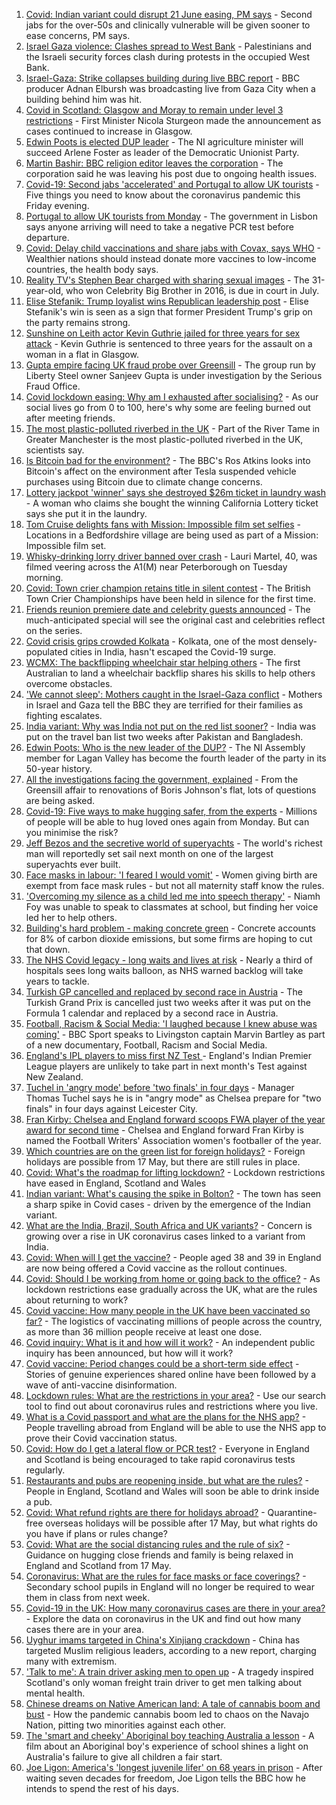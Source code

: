 1. [Covid: Indian variant could disrupt 21 June easing, PM says](https://www.bbc.co.uk/news/uk-57122817) - Second jabs for the over-50s and clinically vulnerable will be given sooner to ease concerns, PM says.
2. [Israel Gaza violence: Clashes spread to West Bank](https://www.bbc.co.uk/news/world-middle-east-57123933) - Palestinians and the Israeli security forces clash during protests in the occupied West Bank.
3. [Israel-Gaza: Strike collapses building during live BBC report](https://www.bbc.co.uk/news/world-middle-east-57114168) - BBC producer Adnan Elbursh was broadcasting live from Gaza City when a building behind him was hit.
4. [Covid in Scotland: Glasgow and Moray to remain under level 3 restrictions](https://www.bbc.co.uk/news/uk-scotland-57115876) - First Minister Nicola Sturgeon made the announcement as cases continued to increase in Glasgow.
5. [Edwin Poots is elected DUP leader](https://www.bbc.co.uk/news/uk-northern-ireland-57121825) - The NI agriculture minister will succeed Arlene Foster as leader of the Democratic Unionist Party.
6. [Martin Bashir: BBC religion editor leaves the corporation](https://www.bbc.co.uk/news/entertainment-arts-57120603) - The corporation said he was leaving his post due to ongoing health issues.
7. [Covid-19: Second jabs 'accelerated' and Portugal to allow UK tourists](https://www.bbc.co.uk/news/uk-57120761) - Five things you need to know about the coronavirus pandemic this Friday evening.
8. [Portugal to allow UK tourists from Monday](https://www.bbc.co.uk/news/business-57117918) - The government in Lisbon says anyone arriving will need to take a negative PCR test before departure.
9. [Covid: Delay child vaccinations and share jabs with Covax, says WHO](https://www.bbc.co.uk/news/world-57114734) - Wealthier nations should instead donate more vaccines to low-income countries, the health body says.
10. [Reality TV's Stephen Bear charged with sharing sexual images](https://www.bbc.co.uk/news/uk-england-essex-57113872) - The 31-year-old, who won Celebrity Big Brother in 2016, is due in court in July.
11. [Elise Stefanik: Trump loyalist wins Republican leadership post](https://www.bbc.co.uk/news/world-us-canada-57121629) - Elise Stefanik's win is seen as a sign that former President Trump's grip on the party remains strong.
12. [Sunshine on Leith actor Kevin Guthrie jailed for three years for sex attack](https://www.bbc.co.uk/news/uk-scotland-glasgow-west-57114209) - Kevin Guthrie is sentenced to three years for the assault on a woman in a flat in Glasgow.
13. [Gupta empire facing UK fraud probe over Greensill](https://www.bbc.co.uk/news/business-57114850) - The group run by Liberty Steel owner Sanjeev Gupta is under investigation by the Serious Fraud Office.
14. [Covid lockdown easing: Why am I exhausted after socialising?](https://www.bbc.co.uk/news/newsbeat-57100378) - As our social lives go from 0 to 100, here's why some are feeling burned out after meeting friends.
15. [The most plastic-polluted riverbed in the UK](https://www.bbc.co.uk/news/science-environment-57113470) - Part of the River Tame in Greater Manchester is the most plastic-polluted riverbed in the UK, scientists say.
16. [Is Bitcoin bad for the environment?](https://www.bbc.co.uk/news/world-57108641) - The BBC's Ros Atkins looks into Bitcoin's affect on the environment after Tesla suspended vehicle purchases using Bitcoin due to climate change concerns.
17. [Lottery jackpot 'winner' says she destroyed $26m ticket in laundry wash](https://www.bbc.co.uk/news/world-us-canada-57114728) - A woman who claims she bought the winning California Lottery ticket says she put it in the laundry.
18. [Tom Cruise delights fans with Mission: Impossible film set selfies](https://www.bbc.co.uk/news/uk-england-beds-bucks-herts-57115652) - Locations in a Bedfordshire village are being used as part of a Mission: Impossible film set.
19. [Whisky-drinking lorry driver banned over crash](https://www.bbc.co.uk/news/uk-england-cambridgeshire-57116195) - Lauri Martel, 40, was filmed veering across the A1(M) near Peterborough on Tuesday morning.
20. [Covid: Town crier champion retains title in silent contest](https://www.bbc.co.uk/news/uk-england-dorset-57113747) - The British Town Crier Championships have been held in silence for the first time.
21. [Friends reunion premiere date and celebrity guests announced](https://www.bbc.co.uk/news/entertainment-arts-57109563) - The much-anticipated special will see the original cast and celebrities reflect on the series.
22. [Covid crisis grips crowded Kolkata](https://www.bbc.co.uk/news/world-asia-india-57106648) - Kolkata, one of the most densely-populated cities in India, hasn't escaped the Covid-19 surge.
23. [WCMX: The backflipping wheelchair star helping others](https://www.bbc.co.uk/news/world-australia-57096337) - The first Australian to land a wheelchair backflip shares his skills to help others overcome obstacles.
24. ['We cannot sleep': Mothers caught in the Israel-Gaza conflict](https://www.bbc.co.uk/news/world-middle-east-57105473) - Mothers in Israel and Gaza tell the BBC they are terrified for their families as fighting escalates.
25. [India variant: Why was India not put on the red list sooner?](https://www.bbc.co.uk/news/56801288) - India was put on the travel ban list two weeks after Pakistan and Bangladesh.
26. [Edwin Poots: Who is the new leader of the DUP?](https://www.bbc.co.uk/news/uk-northern-ireland-57115975) - The NI Assembly member for Lagan Valley has become the fourth leader of the party in its 50-year history.
27. [All the investigations facing the government, explained](https://www.bbc.co.uk/news/uk-politics-56926219) - From the Greensill affair to renovations of Boris Johnson's flat, lots of questions are being asked.
28. [Covid-19: Five ways to make hugging safer, from the experts](https://www.bbc.co.uk/news/uk-57083571) - Millions of people will be able to hug loved ones again from Monday. But can you minimise the risk?
29. [Jeff Bezos and the secretive world of superyachts](https://www.bbc.co.uk/news/world-us-canada-57079327) - The world's richest man will reportedly set sail next month on one of the largest superyachts ever built.
30. [Face masks in labour: 'I feared I would vomit'](https://www.bbc.co.uk/news/health-57021736) - Women giving birth are exempt from face mask rules - but not all maternity staff know the rules.
31. ['Overcoming my silence as a child led me into speech therapy'](https://www.bbc.co.uk/news/uk-england-merseyside-57062085) - Niamh Foy was unable to speak to classmates at school, but finding her voice led her to help others.
32. [Building's hard problem - making concrete green](https://www.bbc.co.uk/news/business-56716859) - Concrete accounts for 8% of carbon dioxide emissions, but some firms are hoping to cut that down.
33. [The NHS Covid legacy - long waits and lives at risk](https://www.bbc.co.uk/news/health-57092797) - Nearly a third of hospitals sees long waits balloon, as NHS warned backlog will take years to tackle.
34. [Turkish GP cancelled and replaced by second race in Austria](https://www.bbc.co.uk/sport/formula1/57115403) - The Turkish Grand Prix is cancelled just two weeks after it was put on the Formula 1 calendar and replaced by a second race in Austria.
35. [Football, Racism & Social Media: 'I laughed because I knew abuse was coming'](https://www.bbc.co.uk/sport/football/57070587) - BBC Sport speaks to Livingston captain Marvin Bartley as part of a new documentary, Football, Racism and Social Media.
36. [England's IPL players to miss first NZ Test ](https://www.bbc.co.uk/sport/cricket/57122801) - England's Indian Premier League players are unlikely to take part in next month's Test against New Zealand.
37. [Tuchel in 'angry mode' before 'two finals' in four days](https://www.bbc.co.uk/sport/football/57119089) - Manager Thomas Tuchel says he is in "angry mode" as Chelsea prepare for "two finals" in four days against Leicester City.
38. [Fran Kirby: Chelsea and England forward scoops FWA player of the year award for second time](https://www.bbc.co.uk/sport/football/57118009) - Chelsea and England forward Fran Kirby is named the Football Writers' Association women's footballer of the year.
39. [Which countries are on the green list for foreign holidays?](https://www.bbc.co.uk/news/explainers-52544307) - Foreign holidays are possible from 17 May, but there are still rules in place.
40. [Covid: What's the roadmap for lifting lockdown?](https://www.bbc.co.uk/news/explainers-52530518) - Lockdown restrictions have eased in England, Scotland and Wales
41. [Indian variant: What's causing the spike in Bolton?](https://www.bbc.co.uk/news/health-57094274) - The town has seen a sharp spike in Covid cases - driven by the emergence of the Indian variant.
42. [What are the India, Brazil, South Africa and UK variants?](https://www.bbc.co.uk/news/health-55659820) - Concern is growing over a rise in UK coronavirus cases linked to a variant from India.
43. [Covid: When will I get the vaccine?](https://www.bbc.co.uk/news/health-55045639) - People aged 38 and 39 in England are now being offered a Covid vaccine as the rollout continues.
44. [Covid: Should I be working from home or going back to the office?](https://www.bbc.co.uk/news/business-52567567) - As lockdown restrictions ease gradually across the UK, what are the rules about returning to work?
45. [Covid vaccine: How many people in the UK have been vaccinated so far?](https://www.bbc.co.uk/news/health-55274833) - The logistics of vaccinating millions of people across the country, as more than 36 million people receive at least one dose.
46. [Covid inquiry: What is it and how will it work?](https://www.bbc.co.uk/news/explainers-57085964) - An independent public inquiry has been announced, but how will it work?
47. [Covid vaccine: Period changes could be a short-term side effect](https://www.bbc.co.uk/news/health-56901353) - Stories of genuine experiences shared online have been followed by a wave of anti-vaccine disinformation.
48. [Lockdown rules: What are the restrictions in your area?](https://www.bbc.co.uk/news/uk-54373904) - Use our search tool to find out about coronavirus rules and restrictions where you live.
49. [What is a Covid passport and what are the plans for the NHS app?](https://www.bbc.co.uk/news/explainers-55718553) - People travelling abroad from England will be able to use the NHS app to prove their Covid vaccination status.
50. [Covid: How do I get a lateral flow or PCR test?](https://www.bbc.co.uk/news/health-51943612) - Everyone in England and Scotland is being encouraged to take rapid coronavirus tests regularly.
51. [Restaurants and pubs are reopening inside, but what are the rules?](https://www.bbc.co.uk/news/business-52977388) - People in England, Scotland and Wales will soon be able to drink inside a pub.
52. [Covid: What refund rights are there for holidays abroad?](https://www.bbc.co.uk/news/business-51615412) - Quarantine-free overseas holidays will be possible after 17 May, but what rights do you have if plans or rules change?
53. [Covid: What are the social distancing rules and the rule of six?](https://www.bbc.co.uk/news/uk-51506729) - Guidance on hugging close friends and family is being relaxed in England and Scotland from 17 May.
54. [Coronavirus: What are the rules for face masks or face coverings?](https://www.bbc.co.uk/news/health-51205344) - Secondary school pupils in England will no longer be required to wear them in class from next week.
55. [Covid-19 in the UK: How many coronavirus cases are there in your area?](https://www.bbc.co.uk/news/uk-51768274) - Explore the data on coronavirus in the UK and find out how many cases there are in your area.
56. [Uyghur imams targeted in China's Xinjiang crackdown](https://www.bbc.co.uk/news/world-asia-china-56986057) - China has targeted Muslim religious leaders, according to a new report, charging many with extremism.
57. ['Talk to me': A train driver asking men to open up](https://www.bbc.co.uk/news/stories-57060971) - A tragedy inspired Scotland's only woman freight train driver to get men talking about mental health.
58. [Chinese dreams on Native American land: A tale of cannabis boom and bust](https://www.bbc.co.uk/news/world-us-canada-56835897) - How the pandemic cannabis boom led to chaos on the Navajo Nation, pitting two minorities against each other.
59. [The 'smart and cheeky' Aboriginal boy teaching Australia a lesson](https://www.bbc.co.uk/news/stories-56544429) - A film about an Aboriginal boy's experience of school shines a light on Australia's failure to give all children a fair start.
60. [Joe Ligon: America's 'longest juvenile lifer' on 68 years in prison](https://www.bbc.co.uk/news/world-us-canada-57022924) - After waiting seven decades for freedom, Joe Ligon tells the BBC how he intends to spend the rest of his days.
